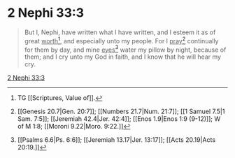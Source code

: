 # 2 Nephi 33:3

> But I, Nephi, have written what I have written, and I esteem it as of great <u>worth</u>[^a], and especially unto my people. For I <u>pray</u>[^b] continually for them by day, and mine <u>eyes</u>[^c] water my pillow by night, because of them; and I cry unto my God in faith, and I know that he will hear my cry.

[2 Nephi 33:3](https://www.churchofjesuschrist.org/study/scriptures/bofm/2-ne/33?lang=eng&id=p3#p3)


[^a]: TG [[Scriptures, Value of]].
[^b]: [[Genesis 20.7|Gen. 20:7]]; [[Numbers 21.7|Num. 21:7]]; [[1 Samuel 7.5|1 Sam. 7:5]]; [[Jeremiah 42.4|Jer. 42:4]]; [[Enos 1.9|Enos 1:9 (9-12)]]; W of M 1:8; [[Moroni 9.22|Moro. 9:22.]]
[^c]: [[Psalms 6.6|Ps. 6:6]]; [[Jeremiah 13.17|Jer. 13:17]]; [[Acts 20.19|Acts 20:19.]]
